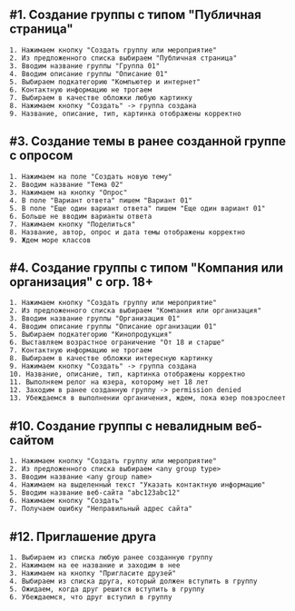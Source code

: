 #1. Создание группы с типом "Публичная страница"
-------------------------------------------------------------------------
    1. Нажимаем кнопку "Создать группу или мероприятие"
    2. Из предложенного списка выбираем "Публичная страница"
    3. Вводим название группы "Группа 01"
    4. Вводим описание группы "Описание 01"
    5. Выбираем подкатегорию "Компьютер и интернет"
    6. Контактную информацию не трогаем
    7. Выбираем в качестве обложки любую картинку
    8. Нажимаем кнопку "Создать" -> группа создана
    9. Название, описание, тип, картинка отображены корректно


#3. Создание темы в ранее созданной группе с опросом
-------------------------------------------------------------------------
    1. Нажимаем на поле "Создать новую тему"
    2. Вводим название "Тема 02"
    3. Нажимаем на кнопку "Опрос"
    4. В поле "Вариант ответа" пишем "Вариант 01"
    5. В поле "Еще один вариант ответа" пишем "Еще один вариант 01"
    6. Больше не вводим варианты ответа
    7. Нажимаем кнопку "Поделиться"
    8. Название, автор, опрос и дата темы отображены корректно
    9. Ждем море классов


#4. Создание группы с типом "Компания или организация" с огр. 18+
-------------------------------------------------------------------------
    1. Нажимаем кнопку "Создать группу или мероприятие"
    2. Из предложенного списка выбираем "Компания или организация"
    3. Вводим название группы "Организация 01"
    4. Вводим описание группы "Описание организации 01"
    5. Выбираем подкатегорию "Кинопродукция"
    6. Выставляем возрастное ограничение "От 18 и старше"
    7. Контактную информацию не трогаем
    8. Выбираем в качестве обложки интересную картинку
    9. Нажимаем кнопку "Создать" -> группа создана
    10. Название, описание, тип, картинка отображены корректно
    11. Выполняем релог на юзера, которому нет 18 лет
    12. Заходим в ранее созданную группу -> permission denied
    13. Убеждаемся в выполнении органичения, ждем, пока юзер повзрослеет


#10. Создание группы с невалидным веб-сайтом
-------------------------------------------------------------------------
    1. Нажимаем кнопку "Создать группу или мероприятие"
    2. Из предложенного списка выбираем <any group type>
    3. Вводим название <any group name>
    4. Нажимаем на выделенный текст "Указать контактную информацию"
    5. Вводим название веб-сайта "abc123abc12"
    6. Нажимаем кнопку "Создать"
    7. Получаем ошибку "Неправильный адрес сайта"


#12. Приглашение друга
-------------------------------------------------------------------------
    1. Выбираем из списка любую ранее созданную группу
    2. Нажимаем на ее название и заходим в нее
    3. Нажимаем на кнопку "Пригласите друзей"
    4. Выбираем из списка друга, который должен вступить в группу
    5. Ожидаем, когда друг решится вступить в группу
    6. Убеждаемся, что друг вступил в группу
